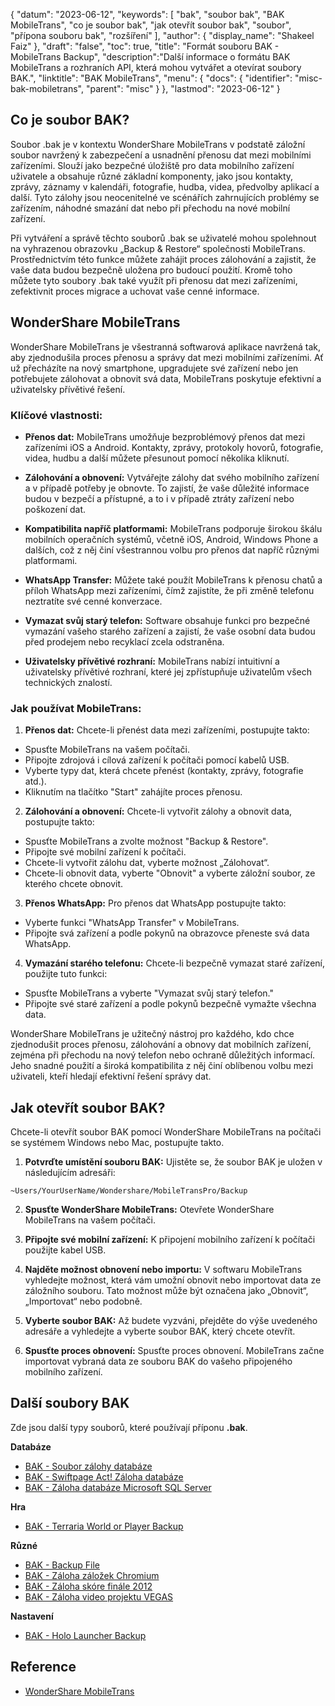 {
"datum": "2023-06-12",
  "keywords": [
"bak",
"soubor bak",
"BAK MobileTrans",
"co je soubor bak",
"jak otevřít soubor bak",
"soubor",
"přípona souboru bak",
"rozšíření"
],
  "author": {
"display_name": "Shakeel Faiz"
},
"draft": "false",
"toc": true,
"title": "Formát souboru BAK - MobileTrans Backup",
  "description":"Další informace o formátu BAK MobileTrans a rozhraních API, která mohou vytvářet a otevírat soubory BAK.",
  "linktitle": "BAK MobileTrans",
  "menu": {
    "docs": {
      "identifier": "misc-bak-mobiletrans",
      "parent": "misc"
}
},
"lastmod": "2023-06-12"
}

## Co je soubor BAK?

Soubor .bak je v kontextu WonderShare MobileTrans v podstatě záložní soubor navržený k zabezpečení a usnadnění přenosu dat mezi mobilními zařízeními. Slouží jako bezpečné úložiště pro data mobilního zařízení uživatele a obsahuje různé základní komponenty, jako jsou kontakty, zprávy, záznamy v kalendáři, fotografie, hudba, videa, předvolby aplikací a další. Tyto zálohy jsou neocenitelné ve scénářích zahrnujících problémy se zařízením, náhodné smazání dat nebo při přechodu na nové mobilní zařízení.

Při vytváření a správě těchto souborů .bak se uživatelé mohou spolehnout na vyhrazenou obrazovku „Backup & Restore“ společnosti MobileTrans. Prostřednictvím této funkce můžete zahájit proces zálohování a zajistit, že vaše data budou bezpečně uložena pro budoucí použití. Kromě toho můžete tyto soubory .bak také využít při přenosu dat mezi zařízeními, zefektivnit proces migrace a uchovat vaše cenné informace.

## WonderShare MobileTrans

WonderShare MobileTrans je všestranná softwarová aplikace navržená tak, aby zjednodušila proces přenosu a správy dat mezi mobilními zařízeními. Ať už přecházíte na nový smartphone, upgradujete své zařízení nebo jen potřebujete zálohovat a obnovit svá data, MobileTrans poskytuje efektivní a uživatelsky přívětivé řešení.

### Klíčové vlastnosti:

- **Přenos dat:** MobileTrans umožňuje bezproblémový přenos dat mezi zařízeními iOS a Android. Kontakty, zprávy, protokoly hovorů, fotografie, videa, hudbu a další můžete přesunout pomocí několika kliknutí.

- **Zálohování a obnovení:** Vytvářejte zálohy dat svého mobilního zařízení a v případě potřeby je obnovte. To zajistí, že vaše důležité informace budou v bezpečí a přístupné, a to i v případě ztráty zařízení nebo poškození dat.

- **Kompatibilita napříč platformami:** MobileTrans podporuje širokou škálu mobilních operačních systémů, včetně iOS, Android, Windows Phone a dalších, což z něj činí všestrannou volbu pro přenos dat napříč různými platformami.

- **WhatsApp Transfer:** Můžete také použít MobileTrans k přenosu chatů a příloh WhatsApp mezi zařízeními, čímž zajistíte, že při změně telefonu neztratíte své cenné konverzace.

- **Vymazat svůj starý telefon:** Software obsahuje funkci pro bezpečné vymazání vašeho starého zařízení a zajistí, že vaše osobní data budou před prodejem nebo recyklací zcela odstraněna.

- **Uživatelsky přívětivé rozhraní:** MobileTrans nabízí intuitivní a uživatelsky přívětivé rozhraní, které jej zpřístupňuje uživatelům všech technických znalostí.

### Jak používat MobileTrans:

1. **Přenos dat:** Chcete-li přenést data mezi zařízeními, postupujte takto:
- Spusťte MobileTrans na vašem počítači.
- Připojte zdrojová i cílová zařízení k počítači pomocí kabelů USB.
- Vyberte typy dat, která chcete přenést (kontakty, zprávy, fotografie atd.).
- Kliknutím na tlačítko "Start" zahájíte proces přenosu.

2. **Zálohování a obnovení:** Chcete-li vytvořit zálohy a obnovit data, postupujte takto:
- Spusťte MobileTrans a zvolte možnost "Backup & Restore".
- Připojte své mobilní zařízení k počítači.
- Chcete-li vytvořit zálohu dat, vyberte možnost „Zálohovat“.
- Chcete-li obnovit data, vyberte "Obnovit" a vyberte záložní soubor, ze kterého chcete obnovit.

3. **Přenos WhatsApp:** Pro přenos dat WhatsApp postupujte takto:
- Vyberte funkci "WhatsApp Transfer" v MobileTrans.
- Připojte svá zařízení a podle pokynů na obrazovce přeneste svá data WhatsApp.

4. **Vymazání starého telefonu:** Chcete-li bezpečně vymazat staré zařízení, použijte tuto funkci:
- Spusťte MobileTrans a vyberte "Vymazat svůj starý telefon."
- Připojte své staré zařízení a podle pokynů bezpečně vymažte všechna data.

WonderShare MobileTrans je užitečný nástroj pro každého, kdo chce zjednodušit proces přenosu, zálohování a obnovy dat mobilních zařízení, zejména při přechodu na nový telefon nebo ochraně důležitých informací. Jeho snadné použití a široká kompatibilita z něj činí oblíbenou volbu mezi uživateli, kteří hledají efektivní řešení správy dat.

## Jak otevřít soubor BAK?

Chcete-li otevřít soubor BAK pomocí WonderShare MobileTrans na počítači se systémem Windows nebo Mac, postupujte takto.

1. **Potvrďte umístění souboru BAK:** Ujistěte se, že soubor BAK je uložen v následujícím adresáři:

```
~Users/YourUserName/Wondershare/MobileTransPro/Backup
```

2. **Spusťte WonderShare MobileTrans:** Otevřete WonderShare MobileTrans na vašem počítači.

3. **Připojte své mobilní zařízení:** K připojení mobilního zařízení k počítači použijte kabel USB.

4. **Najděte možnost obnovení nebo importu:** V softwaru MobileTrans vyhledejte možnost, která vám umožní obnovit nebo importovat data ze záložního souboru. Tato možnost může být označena jako „Obnovit“, „Importovat“ nebo podobně.

5. **Vyberte soubor BAK:** Až budete vyzváni, přejděte do výše uvedeného adresáře a vyhledejte a vyberte soubor BAK, který chcete otevřít.

6. **Spusťte proces obnovení:** Spusťte proces obnovení. MobileTrans začne importovat vybraná data ze souboru BAK do vašeho připojeného mobilního zařízení.

## Další soubory BAK

Zde jsou další typy souborů, které používají příponu **.bak**.

**Databáze**
- [BAK - Soubor zálohy databáze](/cs/database/bak/)
- [BAK - Swiftpage Act! Záloha databáze](/cs/database/bak-act/)
- [BAK - Záloha databáze Microsoft SQL Server](/cs/database/bak-sqlserver/)

**Hra**
- [BAK - Terraria World or Player Backup](/cs/game/bak-terraria/)

**Různé**
- [BAK - Backup File](/cs/misc/bak-backup/)
- [BAK - Záloha záložek Chromium](/cs/misc/bak-chromium/)
- [BAK - Záloha skóre finále 2012](/cs/misc/bak-finale/)
- [BAK - Záloha video projektu VEGAS](/cs/misc/bak-vegas/)

**Nastavení**
- [BAK - Holo Launcher Backup](/cs/settings/bak-holo/)

## Reference
* [WonderShare MobileTrans](https://mobiletrans.wondershare.com/)
